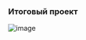 ### Итоговый проект
![image](https://github.com/KIMAIS21/student_fifth_semester/assets/147364549/1a432f3c-c74f-4a6b-a0b9-68a2359c3706)
